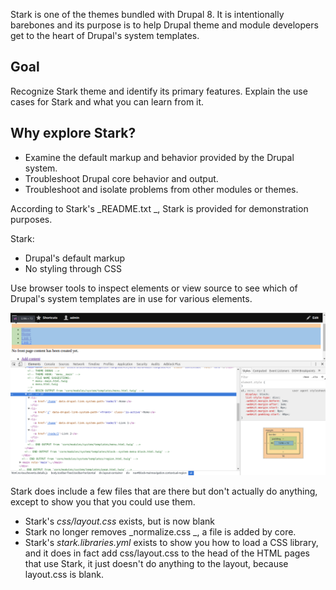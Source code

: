 Stark is one of the themes bundled with Drupal 8. It is intentionally barebones and its purpose is to help Drupal theme and module developers get to the heart of Drupal's system templates.

## Goal

Recognize Stark theme and identify its primary features. Explain the use cases for Stark and what you can learn from it.

## Why explore Stark?

* Examine the default markup and behavior provided by the Drupal system.
* Troubleshoot Drupal core behavior and output.
* Troubleshoot and isolate problems from other modules or themes.

According to Stark's _README.txt _, Stark is provided for demonstration purposes.

Stark:

* Drupal's default markup
* No styling through CSS

Use browser tools to inspect elements or view source to see which of Drupal's system templates are in use for various elements.

![](/assets/stark.png)

Stark does include a few files that are there but don't actually do anything, except to show you that you could use them.

* Stark's _css/layout.css_ exists, but is now blank
* Stark no longer removes _normalize.css _, a file is added by core.
* Stark's _stark.libraries.yml_ exists to show you how to load a CSS library, and it does in fact add css/layout.css to the head of the HTML pages that use Stark, it just doesn't do anything to the layout, because layout.css is blank.

